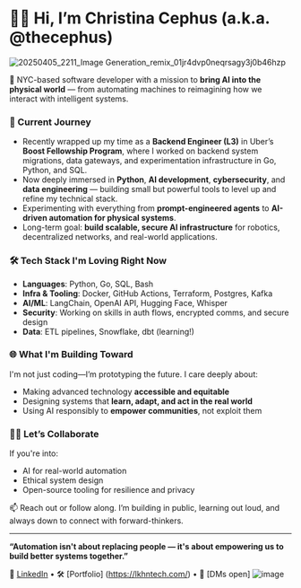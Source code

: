 # 👋🏽 Hi, I’m Christina Cephus (a.k.a. @thecephus)
![20250405_2211_Image Generation_remix_01jr4dvp0neqrsagy3j0b46hzp](https://github.com/user-attachments/assets/8c3e4e92-f070-4b42-9871-173f7f33b372)

🗽 NYC-based software developer with a mission to **bring AI into the physical world** — from automating machines to reimagining how we interact with intelligent systems.

### 🌱 Current Journey
- Recently wrapped up my time as a **Backend Engineer (L3)** in Uber’s **Boost Fellowship Program**, where I worked on backend system migrations, data gateways, and experimentation infrastructure in Go, Python, and SQL.
- Now deeply immersed in **Python**, **AI development**, **cybersecurity**, and **data engineering** — building small but powerful tools to level up and refine my technical stack.
- Experimenting with everything from **prompt-engineered agents** to **AI-driven automation for physical systems**.
- Long-term goal: **build scalable, secure AI infrastructure** for robotics, decentralized networks, and real-world applications.

### 🛠️ Tech Stack I'm Loving Right Now
- **Languages**: Python, Go, SQL, Bash
- **Infra & Tooling**: Docker, GitHub Actions, Terraform, Postgres, Kafka
- **AI/ML**: LangChain, OpenAI API, Hugging Face, Whisper
- **Security**: Working on skills in auth flows, encrypted comms, and secure design
- **Data**: ETL pipelines, Snowflake, dbt (learning!)

### 🌐 What I'm Building Toward
I'm not just coding—I’m prototyping the future. I care deeply about:
- Making advanced technology **accessible and equitable**
- Designing systems that **learn, adapt, and act in the real world**
- Using AI responsibly to **empower communities**, not exploit them

### 🤝🏽 Let’s Collaborate
If you're into:
- AI for real-world automation
- Ethical system design
- Open-source tooling for resilience and privacy

📫 Reach out or follow along. I’m building in public, learning out loud, and always down to connect with forward-thinkers.

---
**“Automation isn't about replacing people — it's about empowering us to build better systems together.”**

🧠 [LinkedIn](https://www.linkedin.com/in/thecephus/) • 🛠️ [Portfolio] (https://lkhntech.com/) • 📨 [DMs open]
![image](https://github.com/user-attachments/assets/905d2ee3-e532-495c-a20f-90d6c68a7615)
